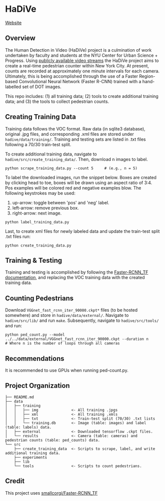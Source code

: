 # HaDiVe
[Website](https://serv.cusp.nyu.edu/projects/HaDiVe-Temp/)

## Overview
The Human Detection in Video (HaDiVe) project is a culmination of work undertaken by faculty and students at the NYU Center for Urban Science + Progress. Using [publicly available video streams](http://dotsignals.org/) the HaDiVe project aims to create a real-time pedestrian counter within New York City. At present, counts are recorded at approximately one minute intervals for each camera. Ultimately, this is being accomplished through the use of a Faster Region-based Convolutional Neural Network (Faster R-CNN) trained with a hand-labelled set of DOT images.

This repo includes: (1) all training data; (2) tools to create additional training data; and (3) the tools to collect pedestrian counts.

## Creating Training Data
Training data follows the VOC format. Raw data (in sqlite3 database), original .jpg files, and corresponding .xml files are stored under `hadive/data/training/`. Training and testing sets are listed in .txt files following a 70/30 train-test split.

To create additional training data, navigate to `hadive/src/create_training_data/`. Then, download n images to label. 
```
python scrape_training_data.py --count 5     # (e.g., n = 5)
```
To label the downloaded images, run the snippet below. Boxes are created by clicking head to toe, boxes will be drawn using an aspect ratio of 3:4. Pos examples will be colored red and negative examples blow. The following keystrokes may be used: 
1. up-arrow: toggle between 'pos' and 'neg' label.
2. left-arrow: remove previous box.
3. right-arrow: next image.
```
python label_training_data.py
```
Last, to create xml files for newly labeled data and update the train-test split .txt files run:
```
python create_training_data.py
```

## Training & Testing
Training and testing is accomplished by following the [Faster-RCNN_TF documentation](https://github.com/smallcorgi/Faster-RCNN_TF/blob/master/README.md), and replacing the VOC training data with the created training data.

## Counting Pedestrians
Download `VGGnet_fast_rcnn_iter_90000.ckpt*` files (to be hosted somewhere) and store in `hadive/data/external/`. Navigate to `hadive/src/lib/` and run `make`. Subsequently, navigate to `hadive/src/tools/` and run:
```
python ped_count.py --model ../../data/external/VGGnet_fast_rcnn_iter_90000.ckpt --duration n     # Where n is the number of loops through all cameras
```

## Recommendations
It is recommended to use GPUs when running ped-count.py.

## Project Organization
```
├── README.md
├── data
│   ├── training  
│   │   ├── img               <- All training .jpgs
│   │   ├── xml               <- All training .xmls
│   │   ├── txt               <- Train-test split (70/30) .txt lists
│   │   └── training.db       <- Image (table: images) and label (table: labels) data.
│   ├── external              <- Downloaded tensorflow .ckpt files.
│   └── results               <- Camera (table: cameras) and pedestrian counts (table: ped_counts) data.
└── src
    ├── create_training_data  <- Scripts to scrape, label, and write additional training data.
    ├── experiments
    ├── lib
    └── tools                 <- Scripts to count pedestrians.

```

## Credit
This project uses [smallcorgi/Faster-RCNN_TF](https://github.com/smallcorgi/Faster-RCNN_TF)
